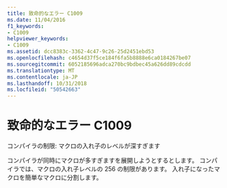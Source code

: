 ```yaml
---
title: 致命的なエラー C1009
ms.date: 11/04/2016
f1_keywords:
- C1009
helpviewer_keywords:
- C1009
ms.assetid: dcc8383c-3362-4c47-9c26-25d2451ebd53
ms.openlocfilehash: c4654d37f5ce184f6fa5b8888e6ca0184267be07
ms.sourcegitcommit: 6052185696adca270bc9bdbec45a626dd89cdcdd
ms.translationtype: MT
ms.contentlocale: ja-JP
ms.lasthandoff: 10/31/2018
ms.locfileid: "50542663"
---
```

# <a name="fatal-error-c1009"></a>致命的なエラー C1009

コンパイラの制限: マクロの入れ子のレベルが深すぎます

コンパイラが同時にマクロが多すぎますを展開しようとするとします。 コンパイラでは、マクロの入れ子レベルの 256 の制限があります。 入れ子になったマクロを簡単なマクロに分割します。